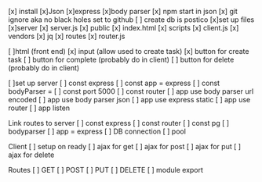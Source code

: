 
[x] install
	[x]Json
	[x]express
	[x]body parser
	[x] npm start in json
    [x] git ignore aka no black holes set to github
    [ ] create db is postico
	[x]set up files 
		[x]server
			[x] server.js 
			[x] public
                [x] index.html
				[x] scripts
					[x] client.js 
				[x] vendors 
					[x] jq
			[x] routes
				[x] router.js

[ ]html (front end)
	[x] input (allow used to create task)
    [x] button for create task
 	[ ] button for complete (probably do in client)
	[ ] button for delete (probably do in client)

[ ]set up server
	[ ] const express
	[ ] const app = express
	[ ] const bodyParser = 
	[ ] const port 5000
	[ ] const router
	[ ] app use body parser url encoded
	[ ] app use body parser json
	[ ] app use express static
	[ ] app use router
	[ ] app listen

Link routes to server
	[ ] const express
	[ ] const router
	[ ] const pg
	[ ] bodyparser
	[ ] app = express
	[ ] DB connection
    [ ] pool

Client 
	[ ] setup on ready
	[ ] ajax for get
	[ ] ajax for post
	[ ] ajax for put
	[ ] ajax for delete

Routes
    [ ] GET
    [ ] POST
    [ ] PUT
    [ ] DELETE
    [ ] module export